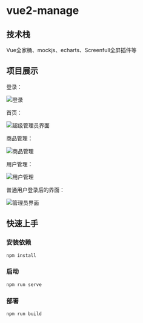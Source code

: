 # vue2-manage

## 技术栈

Vue全家桶、mockjs、echarts、Screenfull全屏插件等

## 项目展示

登录：

![登录](F:\webdemo\后台管理系统\vue2-manage\assets\登录.png)

首页：

![超级管理员界面](F:\webdemo\后台管理系统\vue2-manage\assets\超级管理员界面.png)

商品管理：

![商品管理](F:\webdemo\后台管理系统\vue2-manage\assets\商品管理.png)

用户管理：

![用户管理](F:\webdemo\后台管理系统\vue2-manage\assets\用户管理.png)

普通用户登录后的界面：

![管理员界面](F:\webdemo\后台管理系统\vue2-manage\assets\管理员界面.png)

## 快速上手

### 安装依赖

```
npm install
```

### 启动
```
npm run serve
```

### 部署
```
npm run build
```

